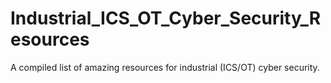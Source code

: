 # Industrial_ICS_OT_Cyber_Security_Resources
A compiled list of amazing resources for industrial (ICS/OT) cyber security.
